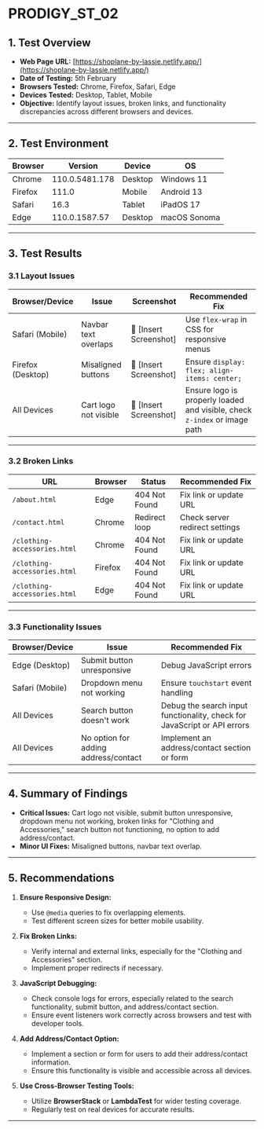 # PRODIGY_ST_02
## **1. Test Overview**
- **Web Page URL:** [https://shoplane-by-lassie.netlify.app/](https://shoplane-by-lassie.netlify.app/)
- **Date of Testing:** 5th February
- **Browsers Tested:** Chrome, Firefox, Safari, Edge
- **Devices Tested:** Desktop, Tablet, Mobile
- **Objective:** Identify layout issues, broken links, and functionality discrepancies across different browsers and devices.

---

## **2. Test Environment**
| Browser  | Version        | Device  | OS            |
|----------|----------------|---------|---------------|
| Chrome   | 110.0.5481.178 | Desktop | Windows 11    |
| Firefox  | 111.0          | Mobile  | Android 13    |
| Safari   | 16.3           | Tablet  | iPadOS 17     |
| Edge     | 110.0.1587.57  | Desktop | macOS Sonoma  |

---

## **3. Test Results**

### **3.1 Layout Issues**
| Browser/Device  | Issue               | Screenshot      | Recommended Fix |
|-----------------|---------------------|-----------------|-----------------|
| Safari (Mobile) | Navbar text overlaps | 📸 [Insert Screenshot] | Use `flex-wrap` in CSS for responsive menus |
| Firefox (Desktop) | Misaligned buttons  | 📸 [Insert Screenshot] | Ensure `display: flex; align-items: center;` |
| All Devices      | Cart logo not visible | 📸 [Insert Screenshot] | Ensure logo is properly loaded and visible, check `z-index` or image path |

---

### **3.2 Broken Links**
| URL                          | Browser | Status        | Recommended Fix            |
|------------------------------|---------|---------------|----------------------------|
| `/about.html`                | Edge    | 404 Not Found | Fix link or update URL     |
| `/contact.html`              | Chrome  | Redirect loop | Check server redirect settings |
| `/clothing-accessories.html` | Chrome  | 404 Not Found | Fix link or update URL     |
| `/clothing-accessories.html` | Firefox | 404 Not Found | Fix link or update URL     |
| `/clothing-accessories.html` | Edge    | 404 Not Found | Fix link or update URL     |

---

### **3.3 Functionality Issues**
| Browser/Device  | Issue                     |  Recommended Fix             |
|-----------------|---------------------------|------------------------------|
| Edge (Desktop)  | Submit button unresponsive | Debug JavaScript errors    |
| Safari (Mobile) | Dropdown menu not working | Ensure `touchstart` event handling |
| All Devices     | Search button doesn't work | Debug the search input functionality, check for JavaScript or API errors |
| All Devices     | No option for adding address/contact | Implement an address/contact section or form |

---

## **4. Summary of Findings**
- **Critical Issues:** Cart logo not visible, submit button unresponsive, dropdown menu not working, broken links for "Clothing and Accessories," search button not functioning, no option to add address/contact.
- **Minor UI Fixes:** Misaligned buttons, navbar text overlap.

---

## **5. Recommendations**
1. **Ensure Responsive Design:**  
   - Use `@media` queries to fix overlapping elements.  
   - Test different screen sizes for better mobile usability.  

2. **Fix Broken Links:**  
   - Verify internal and external links, especially for the "Clothing and Accessories" section.  
   - Implement proper redirects if necessary.  

3. **JavaScript Debugging:**  
   - Check console logs for errors, especially related to the search functionality, submit button, and address/contact section.  
   - Ensure event listeners work correctly across browsers and test with developer tools.  

4. **Add Address/Contact Option:**  
   - Implement a section or form for users to add their address/contact information.  
   - Ensure this functionality is visible and accessible across all devices.  

5. **Use Cross-Browser Testing Tools:**  
   - Utilize **BrowserStack** or **LambdaTest** for wider testing coverage.  
   - Regularly test on real devices for accurate results.  

---
